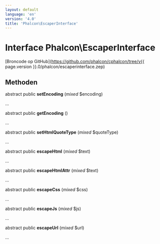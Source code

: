 ```yaml
---
layout: default
language: 'en'
version: '4.0'
title: 'Phalcon\EscaperInterface'
---
```


# Interface **Phalcon\EscaperInterface**

[Broncode op GitHub](https://github.com/phalcon/cphalcon/tree/v{{ page.version }}.0/phalcon/escaperinterface.zep)

## Methoden

abstract public **setEncoding** (*mixed* $encoding)

...

abstract public **getEncoding** ()

...

abstract public **setHtmlQuoteType** (*mixed* $quoteType)

...

abstract public **escapeHtml** (*mixed* $text)

...

abstract public **escapeHtmlAttr** (*mixed* $text)

...

abstract public **escapeCss** (*mixed* $css)

...

abstract public **escapeJs** (*mixed* $js)

...

abstract public **escapeUrl** (*mixed* $url)

...